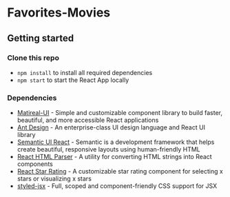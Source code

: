 # Favorites-Movies

## Getting started

### Clone this repo

- `npm install` to install all required dependencies
- `npm start` to start the React App locally

### Dependencies

- [Matireal-UI](https://github.com/mui-org/material-ui) - Simple and customizable component library to build faster, beautiful, and more accessible React applications
- [Ant Design](https://github.com/ant-design/ant-design) - An enterprise-class UI design language and React UI library
- [Semantic UI React](https://github.com/Semantic-Org/Semantic-UI-React) - Semantic is a development framework that helps create beautiful, responsive layouts using human-friendly HTML
- [React HTML Parser](https://github.com/peternewnham/react-html-parser) - A utility for converting HTML strings into React components
- [React Star Rating](https://github.com/ekeric13/react-star-ratings) - A customizable star rating component for selecting x stars or visualizing x stars
- [styled-jsx](https://github.com/vercel/styled-jsx) - Full, scoped and component-friendly CSS support for JSX
